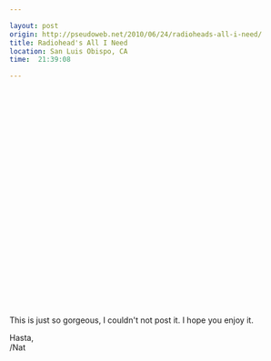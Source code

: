 ```yaml
---

layout: post
origin: http://pseudoweb.net/2010/06/24/radioheads-all-i-need/
title: Radiohead's All I Need
location: San Luis Obispo, CA
time:  21:39:08

---
```


<object width="640" height="385"><param name="movie" value="http://www.youtube.com/v/Z9IODJdi3GA&hl=en_US&fs=1&"></param><param name="allowFullScreen" value="true"></param><param name="allowscriptaccess" value="always"></param><embed src="http://www.youtube.com/v/Z9IODJdi3GA&hl=en_US&fs=1&" type="application/x-shockwave-flash" allowscriptaccess="always" allowfullscreen="true" width="640" height="385"></embed></object>

This is just so gorgeous, I couldn't not post it. I hope you enjoy it.

Hasta,  
/Nat
